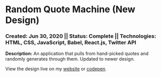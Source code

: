 # Random Quote Machine (New Design)
### Created: Jun 30, 2020 || Status: Complete || Technologies: HTML, CSS, JavaScript, Babel, React.js, Twitter API

**Description:** An application that pulls from hand-picked quotes and randomly generates through them. Updated to newer design.

View the design live on my [website](https://tjonesdev.github.io/random-quote-machine_react_alt) or [codepen](https://codepen.io/justkeepprogramming/pen/ZEQaQqO).
